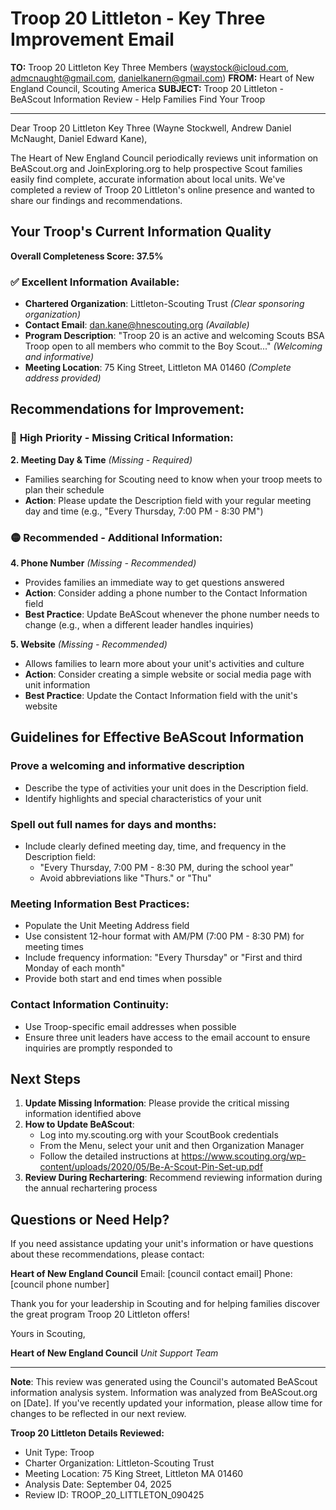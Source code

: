 # Troop 20 Littleton - Key Three Improvement Email

**TO:** Troop 20 Littleton Key Three Members (waystock@icloud.com, admcnaught@gmail.com, danielkanern@gmail.com)
**FROM:** Heart of New England Council, Scouting America
**SUBJECT:** Troop 20 Littleton - BeAScout Information Review - Help Families Find Your Troop

---

Dear Troop 20 Littleton Key Three (Wayne Stockwell, Andrew Daniel McNaught, Daniel Edward Kane),

The Heart of New England Council periodically reviews unit information on BeAScout.org and JoinExploring.org to help prospective Scout families easily find complete, accurate information about local units. We've completed a review of Troop 20 Littleton's online presence and wanted to share our findings and recommendations.

## Your Troop's Current Information Quality

**Overall Completeness Score: 37.5%**

### ✅ **Excellent Information Available:**
- **Chartered Organization**: Littleton-Scouting Trust *(Clear sponsoring organization)*
- **Contact Email**: dan.kane@hnescouting.org *(Available)*
- **Program Description**: "Troop 20 is an active and welcoming Scouts BSA Troop open to all members who commit to the Boy Scout..." *(Welcoming and informative)*
- **Meeting Location**: 75 King Street, Littleton MA 01460 *(Complete address provided)*

## Recommendations for Improvement:

### 🔴 **High Priority - Missing Critical Information:**

**2. Meeting Day & Time** *(Missing - Required)*
- Families searching for Scouting need to know when your troop meets to plan their schedule
- **Action**: Please update the Description field with your regular meeting day and time (e.g., "Every Thursday, 7:00 PM - 8:30 PM")

### 🟡 **Recommended - Additional Information:**

**4. Phone Number** *(Missing - Recommended)*
- Provides families an immediate way to get questions answered
- **Action**: Consider adding a phone number to the Contact Information field
- **Best Practice**: Update BeAScout whenever the phone number needs to change (e.g., when a different leader handles inquiries)

**5. Website** *(Missing - Recommended)*
- Allows families to learn more about your unit's activities and culture
- **Action**: Consider creating a simple website or social media page with unit information
- **Best Practice**: Update the Contact Information field with the unit's website

## Guidelines for Effective BeAScout Information

### **Prove a welcoming and informative description**
- Describe the type of activities your unit does in the Description field.
- Identify highlights and special characteristics of your unit

### **Spell out full names for days and months:**
- Include clearly defined meeting day, time, and frequency in the Description field:
  - "Every Thursday, 7:00 PM - 8:30 PM, during the school year"
  - Avoid abbreviations like "Thurs." or "Thu"

### **Meeting Information Best Practices:**
- Populate the Unit Meeting Address field
- Use consistent 12-hour format with AM/PM (7:00 PM - 8:30 PM) for meeting times
- Include frequency information: "Every Thursday" or "First and third Monday of each month"
- Provide both start and end times when possible

### **Contact Information Continuity:**
- Use Troop-specific email addresses when possible
- Ensure three unit leaders have access to the email account to ensure inquiries are promptly responded to

## Next Steps

1. **Update Missing Information**: Please provide the critical missing information identified above
2. **How to Update BeAScout**: 
   - Log into my.scouting.org with your ScoutBook credentials
   - From the Menu, select your unit and then Organization Manager
   - Follow the detailed instructions at
     https://www.scouting.org/wp-content/uploads/2020/05/Be-A-Scout-Pin-Set-up.pdf
3. **Review During Rechartering**: Recommend reviewing information during the annual rechartering process

## Questions or Need Help?

If you need assistance updating your unit's information or have questions about these recommendations, please contact:

**Heart of New England Council**
Email: [council contact email]
Phone: [council phone number]

Thank you for your leadership in Scouting and for helping families discover the great program Troop 20 Littleton offers!

Yours in Scouting,

**Heart of New England Council**
*Unit Support Team*

---

**Note**: This review was generated using the Council's automated BeAScout information analysis system. Information was analyzed from BeAScout.org on [Date]. If you've recently updated your information, please allow time for changes to be reflected in our next review.

**Troop 20 Littleton Details Reviewed:**
- Unit Type: Troop
- Charter Organization: Littleton-Scouting Trust
- Meeting Location: 75 King Street, Littleton MA 01460
- Analysis Date: September 04, 2025
- Review ID: TROOP_20_LITTLETON_090425